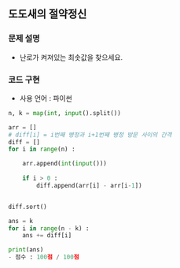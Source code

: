 ## 도도새의 절약정신

### 문제 설명

- 난로가 켜져있는 최솟값을 찾으세요.


### 코드 구현
- 사용 언어 : 파이썬

```python
n, k = map(int, input().split())

arr = []
# diff[i] = i번째 병정과 i+1번째 병정 방문 사이의 간격
diff = []
for i in range(n) :

    arr.append(int(input()))
    
    if i > 0 :
        diff.append(arr[i] - arr[i-1])


diff.sort()

ans = k
for i in range(n - k) :
    ans += diff[i]

print(ans)
- 점수 : 100점 / 100점
